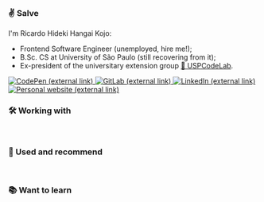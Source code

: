 ### ✌️ Salve

I'm Ricardo Hideki Hangai Kojo:
- Frontend Software Engineer (unemployed, hire me!);
- B.Sc. CS at University of São Paulo (still recovering from it);
- Ex-president of the universitary extension group [🧪 USPCodeLab](https://codelab.ime.usp.br).

<p align="left" style='text-decoration: none'>
    <a href="https://codepen.io/ricardokojo/">
        <img src="https://img.shields.io/badge/CodePen-%23111827.svg?&style=for-the-badge&logo=codepen&logoColor=white" alt="CodePen (external link)">
    </a>
    <a href="https://gitlab.com/ricardokojo/">
        <img src="https://img.shields.io/badge/GitLab-%23FCA121.svg?&style=for-the-badge&logo=gitlab&logoColor=white"  alt="GitLab (external link)">
    </a>
	<a href="https://www.linkedin.com/in/ricardokojo">
        <img src="https://img.shields.io/badge/LinkedIn-%230077B5.svg?&style=for-the-badge&logo=linkedin&logoColor=white" alt="LinkedIn (external link)">
    </a>
    <a href="https://ricardokojo.github.io/">
        <img src="https://img.shields.io/badge/Personal_Site-%23F9FAFB.svg?&style=for-the-badge&logo=github&logoColor=black" alt="Personal website (external link)">
    </a>
</p>

### 🛠️ Working with

<p align="left">
    <img src="https://img.shields.io/badge/Svelte-%23F9FAFB.svg?&style=flat-square&logo=svelte&logoColor=%23FF3E00" alt="">
    <img src="https://img.shields.io/badge/Sass-%23F9FAFB.svg?&style=flat-square&logo=sass&logoColor=%23CC6699" alt="">
    <img src="https://img.shields.io/badge/Fastify-%23F9FAFB.svg?&style=flat-square&logo=fastify&logoColor=black" alt="">
    <img src="https://img.shields.io/badge/Javascript-%23F9FAFB.svg?&style=flat-square&logo=javascript&logoColor=%23F7DF1E" alt="">
    <img src="https://img.shields.io/badge/NodeJS-%23F9FAFB.svg?&style=flat-square&logo=node.js&logoColor=%23339933" alt="">
    <img src="https://img.shields.io/badge/HTML-%23F9FAFB.svg?&style=flat-square&logo=html5&logoColor=%23E34F26" alt="">
    <img src="https://img.shields.io/badge/CSS-%23F9FAFB.svg?&style=flat-square&logo=css3&logoColor=%231572B6" alt="">
    <img src="https://img.shields.io/badge/Docker-%23F9FAFB.svg?&style=flat-square&logo=docker&logoColor=%232496ED" alt="">
    <img src="https://img.shields.io/badge/Kubernetes-%23F9FAFB.svg?&style=flat-square&logo=kubernetes&logoColor=%23326CE5" alt="">
    <img src="https://img.shields.io/badge/AWS-%23F9FAFB.svg?&style=flat-square&logo=amazon-aws&logoColor=%23232F3E" alt="">
    <img src="https://img.shields.io/badge/VSCode-%23F9FAFB.svg?&style=flat-square&logo=visual-studio-code&logoColor=%23007ACC" alt="">
    <img src="https://img.shields.io/badge/Git-%23F9FAFB.svg?&style=flat-square&logo=git&logoColor=%23F05032" alt="">
    <img src="https://img.shields.io/badge/GitHub-%23F9FAFB.svg?&style=flat-square&logo=github&logoColor=black" alt="">
    <img src="https://img.shields.io/badge/Manjaro-%23F9FAFB.svg?&style=flat-square&logo=manjaro&logoColor=%2335BF5C" alt="">
</p>

### 💛 Used and recommend

<p align="left">
    <img src="https://img.shields.io/badge/VueJS-%23F9FAFB.svg?&style=flat-square&logo=vue.js&logoColor=%234FC08D" alt="">
    <img src="https://img.shields.io/badge/TailwindCSS-%23F9FAFB.svg?&style=flat-square&logo=tailwind-css&logoColor=%2338B2AC" alt="">
    <img src="https://img.shields.io/badge/Netlify-%23F9FAFB.svg?&style=flat-square&logo=netlify&logoColor=%2300C7B7" alt="">
    <img src="https://img.shields.io/badge/Golang-%23F9FAFB.svg?&style=flat-square&logo=go&logoColor=%2300ADD8" alt="">
</p>

### 📚 Want to learn

<p align="left">
    <img src="https://img.shields.io/badge/Rust-%23F9FAFB.svg?&style=flat-square&logo=rust&logoColor=black" alt="">
    <img src="https://img.shields.io/badge/Elixir-%23F9FAFB.svg?&style=flat-square&logo=elixir&logoColor=%234B275F" alt="">
</p>
